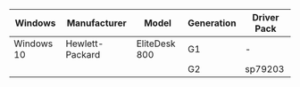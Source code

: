
Windows | Manufacturer | Model | Generation | Driver Pack
--- | --- | --- | --- | ---
Windows 10 | Hewlett-Packard | EliteDesk 800 | G1 | -
 | | | | G2 | sp79203